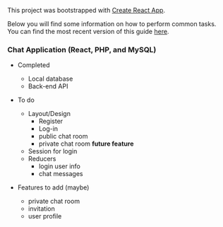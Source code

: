 This project was bootstrapped with [Create React App](https://github.com/facebookincubator/create-react-app).

Below you will find some information on how to perform common tasks.<br>
You can find the most recent version of this guide [here](https://github.com/facebookincubator/create-react-app/blob/master/packages/react-scripts/template/README.md).

### Chat Application (React, PHP, and MySQL)

- Completed
  - Local database
  - Back-end API

- To do
  - Layout/Design
    - Register
    - Log-in
    - public chat room
    - private chat room **future feature**
  - Session for login
  - Reducers
    - login user info
    - chat messages

- Features to add (maybe)
  - private chat room
  - invitation
  - user profile
